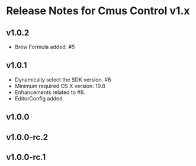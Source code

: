 # Release Notes for Cmus Control v1.x

## v1.0.2

- Brew Formula added. #5

## v1.0.1

- Dynamically select the SDK version. #6
- Minimum required OS X version: 10.8
- Enhancements related to #6.
- EditorConfig added.

## v1.0.0

## v1.0.0-rc.2

## v1.0.0-rc.1
